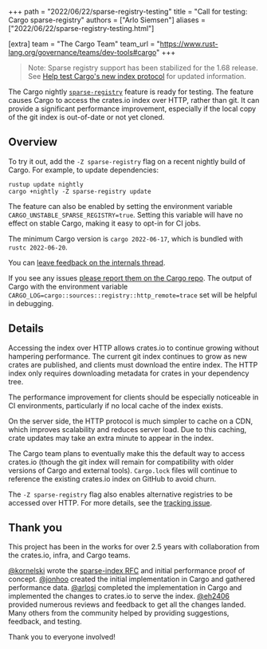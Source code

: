 +++
path = "2022/06/22/sparse-registry-testing"
title = "Call for testing: Cargo sparse-registry"
authors = ["Arlo Siemsen"]
aliases = ["2022/06/22/sparse-registry-testing.html"]

[extra]
team = "The Cargo Team"
team_url = "https://www.rust-lang.org/governance/teams/dev-tools#cargo"
+++

> Note: Sparse registry support has been stabilized for the 1.68 release.
> See [Help test Cargo's new index protocol](../../../inside-rust/2023/01/30/cargo-sparse-protocol.html) for updated information.

The Cargo nightly [`sparse-registry`][sparse-registry] feature is ready for testing. The
feature causes Cargo to access the crates.io index over HTTP, rather than git. It can
provide a significant performance improvement, especially if the local copy of
the git index is out-of-date or not yet cloned.

## Overview
To try it out, add the `-Z sparse-registry` flag on a recent nightly build of Cargo.
For example, to update dependencies:

```
rustup update nightly
cargo +nightly -Z sparse-registry update
```

The feature can also be enabled by setting the environment variable
`CARGO_UNSTABLE_SPARSE_REGISTRY=true`. Setting this variable will have no effect on stable
Cargo, making it easy to opt-in for CI jobs.

The minimum Cargo version is `cargo 2022-06-17`, which is bundled with `rustc 2022-06-20`.

You can [leave feedback on the internals thread][internals].

If you see any issues [please report them on the Cargo repo][cargo]. The output of Cargo
with the environment variable `CARGO_LOG=cargo::sources::registry::http_remote=trace` set
will be helpful in debugging.

## Details

Accessing the index over HTTP allows crates.io to continue growing without hampering
performance. The current git index continues to grow as new crates are published,
and clients must download the entire index. The HTTP index only requires downloading
metadata for crates in your dependency tree. 

The performance improvement for clients should be especially noticeable in CI
environments, particularly if no local cache of the index exists.

On the server side, the HTTP protocol is much simpler to cache on a CDN, which improves
scalability and reduces server load. Due to this caching, crate updates may take an
extra minute to appear in the index.

The Cargo team plans to eventually make this the default way to access crates.io
(though the git index will remain for compatibility with older versions of Cargo and
external tools). `Cargo.lock` files will continue to reference the existing crates.io
index on GitHub to avoid churn.

The `-Z sparse-registry` flag also enables alternative registries to be accessed over
HTTP. For more details, see the [tracking issue][tracking-issue].

## Thank you

This project has been in the works for over 2.5 years with collaboration from the crates.io,
infra, and Cargo teams.

[@kornelski](https://github.com/kornelski) wrote the [sparse-index RFC][rfc] and initial
performance proof of concept. [@jonhoo](https://github.com/jonhoo) created the initial
implementation in Cargo and gathered performance data. [@arlosi](https://github.com/arlosi)
completed the implementation in Cargo and implemented the changes to crates.io to serve the
index. [@eh2406](https://github.com/eh2406) provided numerous reviews and feedback to get
all the changes landed. Many others from the community helped by providing suggestions,
feedback, and testing.

Thank you to everyone involved!

[rfc]: https://rust-lang.github.io/rfcs/2789-sparse-index.html
[sparse-registry]: https://doc.rust-lang.org/nightly/cargo/reference/unstable.html#sparse-registry
[internals]: https://internals.rust-lang.org/t/call-for-testing-cargo-sparse-registry/16862
[tracking-issue]: https://github.com/rust-lang/cargo/issues/9069
[cargo]: https://github.com/rust-lang/cargo/issues

